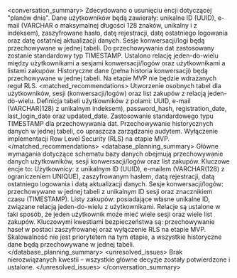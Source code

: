 <conversation_summary>
    <decisions>
        Zdecydowano o usunięciu encji dotyczącej "planów dnia".
        Dane użytkowników będą zawierały: unikalne ID (UUID), e-mail (VARCHAR o maksymalnej długości 128 znaków, unikalny i z indeksem), zaszyfrowane hasło, datę rejestracji, datę ostatniego logowania oraz datę ostatniej aktualizacji danych.
        Sesje konwersacji/logi będą przechowywane w jednej tabeli.
        Do przechowywania dat zastosowany zostanie standardowy typ TIMESTAMP.
        Ustalono relację jeden-do-wielu między użytkownikami a sesjami konwersacji/logów oraz użytkownikami a listami zakupów.
        Historyczne dane (pełna historia konwersacji) będą przechowywane w jednej tabeli.
        Na etapie MVP nie będzie wdrażanych reguł RLS.
    </decisions>
    <matched_recommendations>
        Utworzenie osobnych tabel dla użytkowników, sesji (konwersacji/logów) oraz list zakupów z relacją jeden-do-wielu.
        Definicja tabeli użytkowników z polami: UUID, e-mail (VARCHAR(128) z unikalnym indeksem), password_hash, registration_date, last_login_date oraz updated_date.
        Zastosowanie standardowego typu TIMESTAMP dla przechowywania dat.
        Przechowywanie historycznych danych w jednej tabeli, co upraszcza zarządzanie audytem.
        Wyłączenie implementacji Row Level Security (RLS) na etapie MVP.
    </matched_recommendations>
    <database_planning_summary>
        Główne wymagania dotyczące schematu bazy danych obejmują przechowywanie danych użytkowników, sesji konwersacji/logów oraz list zakupów. Kluczowe encje to:
        Użytkownicy: z unikalnym ID (UUID), e-mailem (VARCHAR(128) z ograniczeniem UNIQUE), zaszyfrowanym hasłem, datą rejestracji, datą ostatniego logowania i datą aktualizacji danych.
        Sesje konwersacji/logów: przechowywane w jednej tabeli z unikalnym ID sesji oraz znacznikiem czasu (TIMESTAMP).
        Listy zakupów: posiadające własne unikalne ID, związane relacją jeden-do-wielu z użytkownikami.
        Relacje są ustalone w taki sposób, że jeden użytkownik może mieć wiele sesji oraz wiele list zakupów. Kluczowymi kwestiami bezpieczeństwa są: przechowywanie haseł w postaci zaszyfrowanej oraz wyłączenie RLS na etapie MVP. Skalowalność nie jest priorytetem na tym etapie, a wszystkie historyczne dane będą przechowywane w jednej tabeli.
    </database_planning_summary>
    <unresolved_issues>
        Brak nierozwiązanych kwestii – wszystkie główne decyzje zostały potwierdzone i ustalone.
    </unresolved_issues>
</conversation_summary>